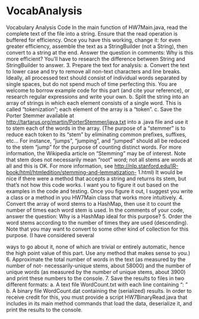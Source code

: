 # VocabAnalysis
Vocabulary Analysis Code
In the main function of HW7Main.java, read the complete text of the file into a string. Ensure that the read operation is buffered for efficiency. Once you have this working, change it: for even greater efficiency, assemble the text as a StringBuilder (not a String), then convert to a string at the end. Answer the question in comments: Why is this more efficient? You’ll have to research the difference between String and StringBuilder to answer.
3. Prepare the text for analysis:
a. Convert the text to lower case and try to remove all non-text characters and line breaks.
Ideally, all processed text should consist of individual words separated by single spaces, but do not spend much of time perfecting this. You are welcome to borrow example code for this part (and cite your reference), or research regular expressions and write your own.
b. Split the string into an array of strings in which each element consists of a single word. This is called “tokenization”; each element of the array is a “token”.
c. Save the Porter Stemmer available at http://tartarus.org/martin/PorterStemmer/java.txt into a .java file and use it to stem each of the words in the array. (The purpose of a “stemmer” is to reduce each token to its “stem” by eliminating common prefixes, suffixes, etc... For instance, “jumps”, “jumping”, and “jumped” should all be reduced to the stem “jump” for the purpose of counting distinct words. For more information, the Wikipedia article on “Stemming” may be of interest. Note that stem does not necessarily mean “root” word; not all stems are words at all and this is OK. For more information, see http://nlp.stanford.edu/IR-book/html/htmledition/stemming-and-lemmatization- 1.html) It would be nice if there were a method that accepts a string and returns its stem, but that’s not how this code works. I want you to figure it out based on the examples in the code and testing. Once you figure it out, I suggest you write a class or a method in you HW7Main class that works more intuitively.
4. Convert the array of word stems to a HashMap, then use it to count the number of times each word stem is used. In the comments of your code, answer the question: Why is a HashMap ideal for this purpose?
5. Order the word stems according to the number of times they are used (descending). Note that you may want to convert to some other kind of collection for this purpose. (I have considered several
      
ways to go about it, none of which are trivial or entirely automatic, hence the high point value of
this part. Use any method that makes sense to you.)
6. Approximate the total number of words in the text (as measured by the number of not-
necessarily-unique stems, about 58000) and the number of unique words (as measured by the
number of unique stems, about 3900) and print these numbers to the console.
7. Save the results to files in two different formats:
a. A text file WordCount.txt with each line containing “<stem>: <count>”
b. A binary file WordCount.dat containing the (serialized) results. In order to receive credit for this, you must provide a script HW7BinaryRead.java that includes in its
main method commands that load the data, deserialize it, and print the results to the console.
